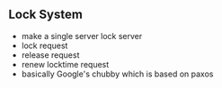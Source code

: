 ## Lock System
- make a single server lock server
- lock request
- release request
- renew locktime request
- basically Google's chubby which is based on paxos